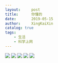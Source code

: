 ```yaml
---
layout:     post
title:      你懂的
date:       2019-05-15
author:     XingKaiXin
catalog: true
tags:
    - 生活
    - 科学上网
---
```



![](https://raw.githubusercontent.com/xingkaixin/blog-img/master/img/CleanShot%202019-05-15%20at%2017.25.52%402x.90c44818724b4dd3b77ed7c4703ae1e4.png)
![](https://raw.githubusercontent.com/xingkaixin/blog-img/master/img/CleanShot%202019-05-15%20at%2017.26.00%402x.52cb525cd1804d7ca080f42f46ebe509.png)
![](https://raw.githubusercontent.com/xingkaixin/blog-img/master/img/CleanShot%202019-05-15%20at%2017.26.13%402x.838cdebd11ba4594ae033df420fa572b.png)
![](https://raw.githubusercontent.com/xingkaixin/blog-img/master/img/CleanShot%202019-05-15%20at%2017.26.29%402x.8e4a70e0b5594b50aba8e553b80270e6.png)
![](https://raw.githubusercontent.com/xingkaixin/blog-img/master/img/CleanShot%202019-05-15%20at%2017.26.42%402x.2d6cb02785844dec80a5850a60be089f.png)
